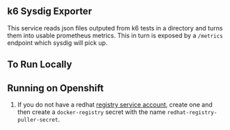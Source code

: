 ## k6 Sysdig Exporter

This service reads json files outputed from k6 tests in a directory and turns them into
usable prometheus metrics. This in turn is exposed by a `/metrics` endpoint which sysdig will
pick up. 


## To Run Locally


## Running on Openshift

1. If you do not have a redhat [registry service account](https://access.redhat.com/terms-based-registry/), create one and then create a `docker-registry` secret with the name `redhat-registry-puller-secret`.
